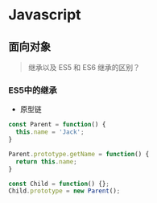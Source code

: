 # Javascript

## 面向对象

> 继承以及 ES5 和 ES6 继承的区别？

### ES5中的继承

- 原型链

``` js
const Parent = function() {
  this.name = 'Jack';
}

Parent.prototype.getName = function() {
  return this.name;
}

const Child = function() {};
Child.prototype = new Parent();
```
